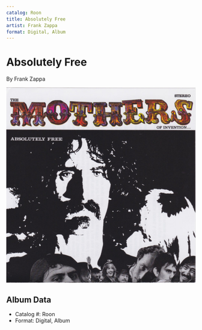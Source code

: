 ```yaml
---
catalog: Roon
title: Absolutely Free
artist: Frank Zappa
format: Digital, Album
---
```


# Absolutely Free

By Frank Zappa

![](../../assets/albumcovers/Frank_Zappa-Absolutely_Free.png)

## Album Data

- Catalog #: Roon
- Format: Digital, Album

